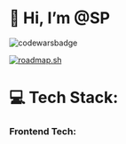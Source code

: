 # 👋 Hi, I’m @SP

![codewarsbadge](https://www.codewars.com/users/Sp1406/badges/small)

[![roadmap.sh](https://api.roadmap.sh/v1-badge/tall/64761ee4c4ec366ad5b3748f?variant=dark)](https://roadmap.sh)

# 💻 Tech Stack:
### Frontend Tech:
